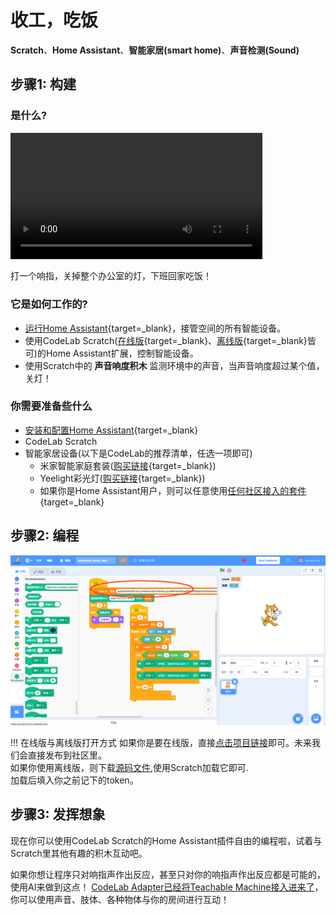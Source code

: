 # 收工，吃饭
**Scratch**、**Home Assistant**、**智能家居(smart home)**、**声音检测(Sound)**

## 步骤1: 构建

### 是什么?
<video width="80%" src="/video/turnofflight_byfinger.mp4" controls="controls"></video>

打一个响指，关掉整个办公室的灯，下班回家吃饭！

### 它是如何工作的?
*  [运行Home Assistant](/Neverland/HA){target=_blank}，接管空间的所有智能设备。
*  使用CodeLab Scratch([在线版](http://scratch3v2.codelab.club/){target=_blank}、[离线版](https://www.codelab.club/blog/codelab-download/){target=_blank}皆可)的Home Assistant扩展，控制智能设备。
*  使用Scratch中的 **声音响度积木** 监测环境中的声音，当声音响度超过某个值，关灯！

### 你需要准备些什么
*  [安装和配置Home Assistant](/Neverland/HA){target=_blank}
*  CodeLab Scratch
*  智能家居设备(以下是CodeLab的推荐清单，任选一项即可)
    *  米家智能家庭套装([购买链接](https://item.mi.com/product/5708.html){target=_blank})
    *  Yeelight彩光灯([购买链接](https://www.yeelight.com/zh_CN/product/lemon-color){target=_blank})
    *  如果你是Home Assistant用户，则可以任意使用[任何社区接入的套件](https://www.home-assistant.io/integrations/){target=_blank}

## 步骤2: 编程

![](/img/13b988916cd857177044a077d4fde798.png)

!!! 在线版与离线版打开方式
    如果你是要在线版，直接[点击项目链接](https://scratch3v2.codelab.club/?sb3url=https://adapter.codelab.club/sb3/neverland_helloworld.sb3)即可。未来我们会直接发布到社区里。  
    如果你使用离线版，则下载[源码文件](/sb3/neverland_helloworld.sb3),使用Scratch加载它即可.   
    加载后填入你之前记下的token。

## 步骤3: 发挥想象
现在你可以使用CodeLab Scratch的Home Assistant插件自由的编程啦，试着与Scratch里其他有趣的积木互动吧。

如果你想让程序只对响指声作出反应，甚至只对你的响指声作出反应都是可能的，使用AI来做到这点！ [CodeLab Adapter已经将Teachable Machine接入进来了](https://www.codelab.club/blog/adapter-teachable-machine/)，你可以使用声音、肢体、各种物体与你的房间进行互动！